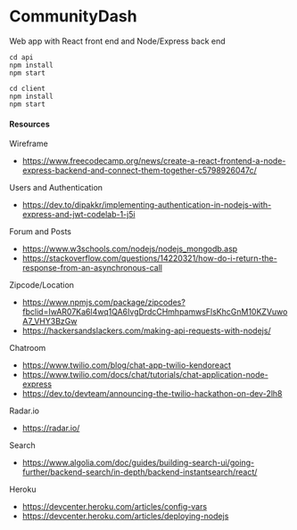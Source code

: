 # CommunityDash

Web app with React front end and Node/Express back end

```
cd api
npm install
npm start
```

```
cd client
npm install
npm start
```
#### Resources
Wireframe
* https://www.freecodecamp.org/news/create-a-react-frontend-a-node-express-backend-and-connect-them-together-c5798926047c/

Users and Authentication
* https://dev.to/dipakkr/implementing-authentication-in-nodejs-with-express-and-jwt-codelab-1-j5i

Forum and Posts
* https://www.w3schools.com/nodejs/nodejs_mongodb.asp
* https://stackoverflow.com/questions/14220321/how-do-i-return-the-response-from-an-asynchronous-call

Zipcode/Location
* https://www.npmjs.com/package/zipcodes?fbclid=IwAR07Ka6l4wq1QA6IvgDrdcCHmhpamwsFlsKhcGnM10KZVuwoA7_VHY3BzGw
* https://hackersandslackers.com/making-api-requests-with-nodejs/

Chatroom
* https://www.twilio.com/blog/chat-app-twilio-kendoreact
* https://www.twilio.com/docs/chat/tutorials/chat-application-node-express
* https://dev.to/devteam/announcing-the-twilio-hackathon-on-dev-2lh8

Radar.io
* https://radar.io/

Search
* https://www.algolia.com/doc/guides/building-search-ui/going-further/backend-search/in-depth/backend-instantsearch/react/

Heroku
* https://devcenter.heroku.com/articles/config-vars
* https://devcenter.heroku.com/articles/deploying-nodejs
